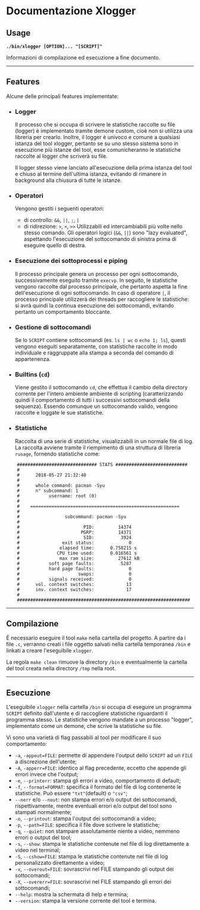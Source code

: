 # Documentazione Xlogger

## Usage

__`./bin/xlogger [OPTION]... "[SCRIPT]"`__

Informazioni di compilazione ed esecuzione a fine documento.

---

## Features

Alcune delle principali features implementate:

- ### Logger
    Il processo che si occupa di scrivere le statistiche raccolte su file (logger) è implementato tramite demone custom, cioè non si utilizza una libreria per crearlo. Inoltre, il logger è univoco e comune a qualsiasi istanza del tool xlogger, pertanto se su uno stesso sistema sono in esecuzione più istanze del tool, esse comunicheranno le statistiche raccolte al logger che scriverà su file.

    Il logger stesso viene lanciato all'esecuzione della prima istanza del tool e chiuso al termine dell'ultima istanza, evitando di rimanere in background alla chiusura di tutte le istanze.

- ### Operatori
    Vengono gestiti i seguenti operatori:
    - di controllo: `&&`, `||`, `;`, `|`
    - di ridirezione: `>`, `<`, `>>`
    Utilizzabili ed intercambiabili più volte nello stesso comando.
    Gli operatori logici (`&&`, `||`) sono "lazy evaluated", aspettando l'esecuzione del sottocomando di sinistra prima di eseguire quello di destra.

- ### Esecuzione dei sottoprocessi e piping
    Il processo principale genera un processo per ogni sottocomando, successivamente eseguito tramite `execvp`. In seguito, le statistiche vengono raccolte dal processo principale, che pertanto aspetta la fine dell'esecuzione di ogni sottocomando.
    In caso di operatore `|`, il processo principale utilizzerà dei threads per raccogliere le statistiche: si avrà quindi la continua esecuzione dei sottocomandi, evitando pertanto un comportamento bloccante.

- ### Gestione di sottocomandi
    Se lo `SCRIPT` contiene sottocomandi (es. `ls | wc` o `echo 1; ls`), questi vengono eseguiti separatamente, con statistiche raccolte in modo individuale e raggruppate alla stampa a seconda del comando di appartenenza.

- ### Builtins (`cd`)
    Viene gestito il sottocomando `cd`, che effettua il cambio della directory corrente per l'intero ambiente ambiente di scripting (caratterizzando quindi il comportamento di tutti i successivi sottocomandi della sequenza). Essendo comunque un sottocomando valido, vengono raccolte e loggate le sue statistiche.

- ### Statistiche
    Raccolta di una serie di statistiche, visualizzabili in un normale file di log. La raccolta avviene tramite il riempimento di una struttura di libreria `rusage`, fornendo statistiche come:

```
    ############################## STATS ###########################
    #
    #      2018-05-27 21:32:40
    #
    #      whole command: pacman -Syu
    #      n° subcommand: 1
    #           username: root (0)
    #
    #    ========================================================
    #
    #                 subcommand: pacman -Syu
    #
    #                        PID:         14374
    #                       PGRP:         14371
    #                        SID:          3924
    #                exit status:             0
    #               elapsed time:      0.758215 s
    #              CPU time used:      0.016561 s
    #               max ram size:         27612 kB
    #           soft page faults:          5287
    #           hard page faults:             0
    #                      swaps:             0
    #           signals received:             0
    #      vol. context switches:            13
    #      inv. context switches:            17
    #
    #################################################################

```

---

## Compilazione

È necessario eseguire il tool `make` nella cartella del progetto. A partire da i file `.c`, verranno creati i file oggetto salvati nella cartella temporanea `/bin` e linkati a creare l'eseguibile `xlogger`.

La regola `make clean` rimuove la directory `/bin` e eventualmente la cartella del tool creata nella directory `/tmp` nella root.

---

## Esecuzione

L'eseguibile `xlogger` nella cartella `/bin` si occupa di eseguire un programma `SCRIPT` definito dall'utente e di raccogliere statistiche riguardanti il programma stesso. Le statistiche vengono mandate a un processo "logger", implementato come un demone, che scrive la statistiche su file.

Vi sono una varietà di flag passabili al tool per modificare il suo comportamento:

- `-a`, `-appout=FILE`: permette di appendere l'output dello `SCRIPT` ad un `FILE` a discrezione dell'utente;
- `-A`, `-apperr=FILE`: identico al flag precedente, eccetto che appende gli errori invece che l'output;
- `-e`, `--printerr`: stampa gli errori a video, comportamento di default;
- `-f`, `--format=FORMAT`: specifica il formato del file di log contenente le statistiche. Può essere `"txt"`(default) o `"csv"`;
- `--nerr` e/o `--nout`: non stampa errori e/o output dei sottocomandi, rispettivamente, mentre eventuali errori e/o output del tool sono stampati normalmente;
- `-o`, `--printout`: stampa l'output dei sottocomandi a video;
- `-p`, `--path=FILE`: specifica il file dove scrivere le statistiche;
- `-q`, `--quiet`: non stampare assolutamente niente a video, nemmeno errori o output del tool;
- `-s`, `--show`: stampa le statistiche contenute nel file di log direttamente a video nel terminal;
- `-S`, `--cshow=FILE`: stampa le statistiche contenute nel file di log personalizzato direttamente a video;
- `-x`, `--overout=FILE`: sovrascrivi nel FILE stampando gli output dei sottocomandi;
- `-X`, `--overerr=FILE`: sovrascrivi nel FILE stampando gli errori dei sottocomandi;
- `--help`: mostra la schermata di help e termina;
- `--version`: stampa la versione corrente del tool e termina.
